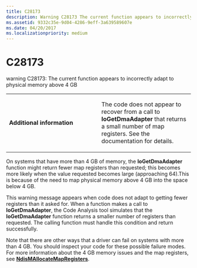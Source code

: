 ```yaml
---
title: C28173
description: Warning C28173 The current function appears to incorrectly adapt to physical memory above 4 GB.
ms.assetid: 9332c35e-9d04-4286-9eff-3a639589607e
ms.date: 04/20/2017
ms.localizationpriority: medium
---
```


# C28173


warning C28173: The current function appears to incorrectly adapt to physical memory above 4 GB

<table>
<colgroup>
<col width="50%" />
<col width="50%" />
</colgroup>
<tbody>
<tr class="odd">
<td align="left"><p><strong>Additional information</strong></p></td>
<td align="left"><p>The code does not appear to recover from a call to <strong>IoGetDmaAdapter</strong> that returns a small number of map registers. See the documentation for details.</p></td>
</tr>
</tbody>
</table>

 

On systems that have more than 4 GB of memory, the **IoGetDmaAdapter** function might return fewer map registers than requested; this becomes more likely when the value requested becomes large (approaching 64).This is because of the need to map physical memory above 4 GB into the space below 4 GB.

This warning message appears when code does not adapt to getting fewer registers than it asked for. When a function makes a call to **IoGetDmaAdapter**, the Code Analysis tool simulates that the **IoGetDmaAdapter** function returns a smaller number of registers than requested. The calling function must handle this condition and return successfully.

Note that there are other ways that a driver can fail on systems with more than 4 GB. You should inspect your code for these possible failure modes. For more information about the 4 GB memory issues and the map registers, see [**NdisMAllocateMapRegisters**](https://msdn.microsoft.com/library/windows/hardware/ff552300).

 

 





